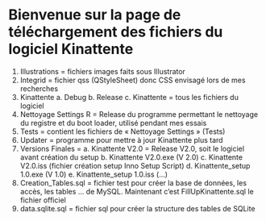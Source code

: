 # Bienvenue sur la page de téléchargement des fichiers du logiciel Kinattente
1.	Illustrations = fichiers images faits sous Illustrator
2.	Integrid = fichier qss (QStyleSheet) donc CSS envisagé lors de mes recherches
3.	Kinattente
  a.	Debug
  b.	Release
  c.	Kinattente = tous les fichiers du logiciel
4.	Nettoyage Settings R = Release du programme permettant le nettoyage du registre et du boot loader, utilisé pendant mes essais
5.	Tests = contient les fichiers de « Nettoyage Settings » (Tests)
6.	Updater = programme pour mettre à jour Kinattente plus tard
7.	Versions Finales =
  a.	Kinattente V2.0 = Release V2.0, soit le logiciel avant création du setup
  b.	Kinattente V2.0.exe (V 2.0)
  c.	Kinattente V2.0.iss (fichier création setup Inno Setup Script)
  d.	Kinattente_setup 1.0.exe (V 1.0)
  e.	Kinattente_setup 1.0.iss (…)
8.	Creation_Tables.sql = fichier test pour créer la base de données, les accès, les tables … de MySQL. Maintenant c’est FillUpKinattente.sql le fichier officiel
9.	data.sqlite.sql = fichier sql pour créer la structure des tables de SQLite


<!--
**Kinattente/Kinattente** is a ✨ _special_ ✨ repository because its `README.md` (this file) appears on your GitHub profile.

Here are some ideas to get you started:

- 🔭 I’m currently working on ...
- 🌱 I’m currently learning ...
- 👯 I’m looking to collaborate on ...
- 🤔 I’m looking for help with ...
- 💬 Ask me about ...
- 📫 How to reach me: ...
- 😄 Pronouns: ...
- ⚡ Fun fact: ...
-->

